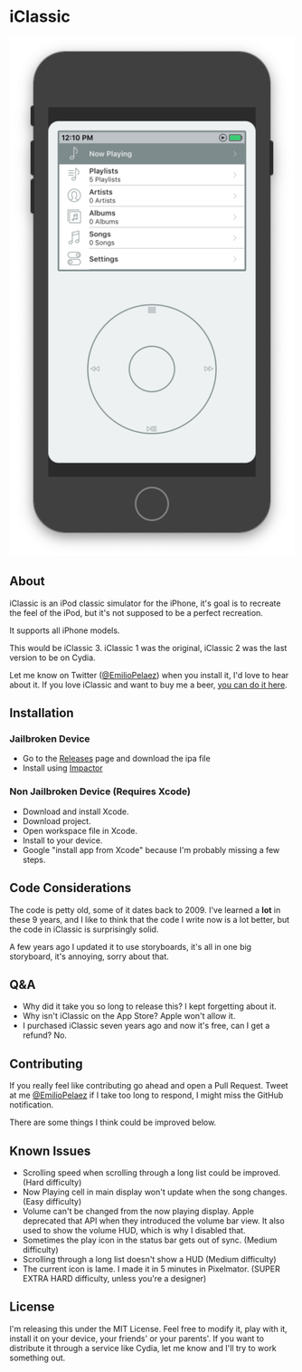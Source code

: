 # iClassic

![Screenshot](Sample.png)

## About
iClassic is an iPod classic simulator for the iPhone, it's goal is to recreate the feel of the iPod, but it's not supposed to be a perfect recreation.

It supports all iPhone models.

This would be iClassic 3. iClassic 1 was the original, iClassic 2 was the last version to be on Cydia.

Let me know on Twitter ([@EmilioPelaez](https://twitter.com/EmilioPelaez)) when you install it, I'd love to hear about it.
If you love iClassic and want to buy me a beer, [you can do it here](https://paypal.me/EmilioPelaez).

## Installation
### Jailbroken Device
- Go to the [Releases](https://github.com/EmilioPelaez/iClassic/releases) page and download the ipa file
- Install using [Impactor](http://www.cydiaimpactor.com)

### Non Jailbroken Device (Requires Xcode)
- Download and install Xcode.
- Download project.
- Open workspace file in Xcode.
- Install to your device.
- Google "install app from Xcode" because I'm probably missing a few steps.

## Code Considerations
The code is petty old, some of it dates back to 2009. I've learned a **lot** in these 9 years, and I like to think that the code I write now is a lot better, but the code in iClassic is surprisingly solid.

A few years ago I updated it to use storyboards, it's all in one big storyboard, it's annoying, sorry about that.

## Q&A
- Why did it take you so long to release this?
I kept forgetting about it.
- Why isn't iClassic on the App Store?
Apple won't allow it.
- I purchased iClassic seven years ago and now it's free, can I get a refund?
No.

## Contributing
If you really feel like contributing go ahead and open a Pull Request. Tweet at me [@EmilioPelaez](https://twitter.com/EmilioPelaez) if I take too long to respond, I might miss the GitHub notification.

There are some things I think could be improved below.

## Known Issues
- Scrolling speed when scrolling through a long list could be improved. (Hard difficulty)
- Now Playing cell in main display won't update when the song changes. (Easy difficulty)
- Volume can't be changed from the now playing display. Apple deprecated that API when they introduced the volume bar view. It also used to show the volume HUD, which is why I disabled that.
- Sometimes the play icon in the status bar gets out of sync. (Medium difficulty)
- Scrolling through a long list doesn't show a HUD (Medium difficulty)
- The current icon is lame. I made it in 5 minutes in Pixelmator. (SUPER EXTRA HARD difficulty, unless you're a designer)

## License
I'm releasing this under the MIT License. Feel free to modify it, play with it, install it on your device, your friends' or your parents'.
If you want to distribute it through a service like Cydia, let me know and I'll try to work something out.
